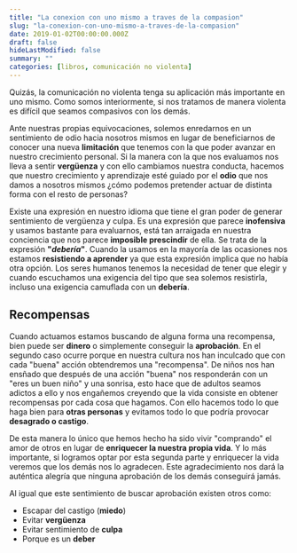 ```yaml
---
title: "La conexion con uno mismo a traves de la compasion"
slug: "la-conexion-con-uno-mismo-a-traves-de-la-compasion"
date: 2019-01-02T00:00:00.000Z
draft: false
hideLastModified: false
summary: ""
categories: [libros, comunicación no violenta]
---
```


  Quizás, la comunicación no violenta tenga su aplicación más importante en uno
  mismo. Como somos interiormente, si nos tratamos de manera violenta es difícil
  que seamos compasivos con los demás.

  Ante nuestras propias equivocaciones, solemos enredarnos en un sentimiento de
  odio hacia nosotros mismos en lugar de beneficiarnos de conocer una nueva
  __limitación__ que tenemos con la que poder avanzar en nuestro crecimiento
  personal. Si la manera con la que nos evaluamos nos lleva a sentir
  __vergüenza__ y con ello cambiamos nuestra conducta, hacemos que nuestro
  crecimiento y aprendizaje esté guiado por el __odio__ que nos damos a nosotros
  mismos ¿cómo podemos pretender actuar de distinta forma con el resto de
  personas?

  Existe una expresión en nuestro idioma que tiene el gran poder de generar
  sentimiento de vergüenza y culpa. Es una expresión que parece __inofensiva__ y
  usamos bastante para evaluarnos, está tan arraigada en nuestra conciencia que
  nos parece __imposible prescindir__ de ella. Se trata de la expresión
  __"*debería*"__. Cuando la usamos en la mayoría de las ocasiones nos estamos
  __resistiendo a aprender__ ya que esta expresión implica que no había otra
  opción. Los seres humanos tenemos la necesidad de tener que elegir y cuando
  escuchamos una exigencia del tipo que sea solemos resistirla, incluso una
  exigencia camuflada con un __debería__.

Recompensas
--------------------------------------------------------------------------------

  Cuando actuamos estamos buscando de alguna forma una recompensa, bien puede
  ser __dinero__ o simplemente conseguir la __aprobación__. En el segundo caso
  ocurre porque en nuestra cultura nos han inculcado que con cada "buena" acción
  obtendremos una "recompensa". De niños nos han ensñado que después de una
  acción "buena" nos responderán con un "eres un buen niño" y una sonrisa, esto
  hace que de adultos seamos adictos a ello y nos engañemos creyendo que la vida
  consiste en obtener recompensas por cada cosa que hagamos. Con ello hacemos
  todo lo que haga bien para __otras personas__ y evitamos todo lo que podría
  provocar __desagrado o castigo__.

  De esta manera lo único que hemos hecho ha sido vivir "comprando" el amor de
  otros en lugar de __enriquecer la nuestra propia vida__. Y lo más importante,
  si logramos optar por esta segunda parte y enriquecer la vida veremos que los
  demás nos lo agradecen. Este agradecimiento nos dará la auténtica alegría
  que ninguna aprobación de los demás conseguirá jamás.

  Al igual que este sentimiento de buscar aprobación existen otros como:
  - Escapar del castigo (__miedo__)
  - Evitar __vergüenza__
  - Evitar sentimiento de __culpa__
  - Porque es un __deber__

